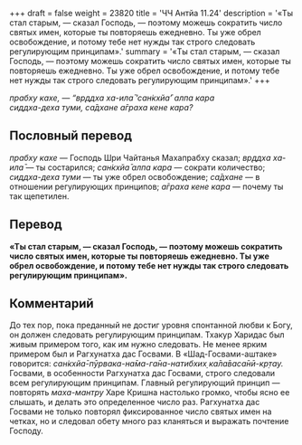 +++
draft = false
weight = 23820
title = 'ЧЧ Антйа 11.24'
description = '«Ты стал старым, — сказал Господь, — поэтому можешь сократить число святых имен, которые ты повторяешь ежедневно. Ты уже обрел освобождение, и потому тебе нет нужды так строго следовать регулирующим принципам».'
summary = '«Ты стал старым, — сказал Господь, — поэтому можешь сократить число святых имен, которые ты повторяешь ежедневно. Ты уже обрел освобождение, и потому тебе нет нужды так строго следовать регулирующим принципам».'
+++

_прабху кахе, — “вр̣ддха ха-ила̄ ‘сан̇кхйа̄’ алпа кара  
сиддха-деха туми, са̄дхане а̄граха кене кара?_

## Пословный перевод

_прабху_ _кахе_ — Господь Шри Чайтанья Махапрабху сказал; _вр̣ддха_ _ха_\-_ила̄_ — ты состарился; _сан̇кхйа̄_ _алпа_ _кара_ — сократи количество; _сиддха_\-_деха_ _туми_ — ты уже обрел освобождение; _са̄дхане_ — в отношении регулирующих принципов; _а̄граха_ _кене_ _кара_ — почему ты так щепетилен.

## Перевод

**«Ты стал старым, — сказал Господь, — поэтому можешь сократить число святых имен, которые ты повторяешь ежедневно. Ты уже обрел освобождение, и потому тебе нет нужды так строго следовать регулирующим принципам».**

## Комментарий

До тех пор, пока преданный не достиг уровня спонтанной любви к Богу, он должен следовать регулирующим принципам. Тхакур Харидас был живым примером того, как им нужно следовать. Не менее ярким примером был и Рагхунатха дас Госвами. В «Шад-Госвами-аштаке» говорится: _сан̇кхйа̄-пӯрвака-на̄ма-га̄на-натибхих̣ ка̄ла̄васа̄нӣ-кр̣тау._ Госвами, в особенности Рагхунатха дас Госвами, строго следовали всем регулирующим принципам. Главный регулирующий принцип — повторять _маха-мантру_ Харе Кришна настолько громко, чтобы ясно ее слышать, и делать это определенное число раз. Рагхунатха дас Госвами не только повторял фиксированное число святых имен на четках, но и следовал обету много раз кланяться и выражать почтение Господу.
